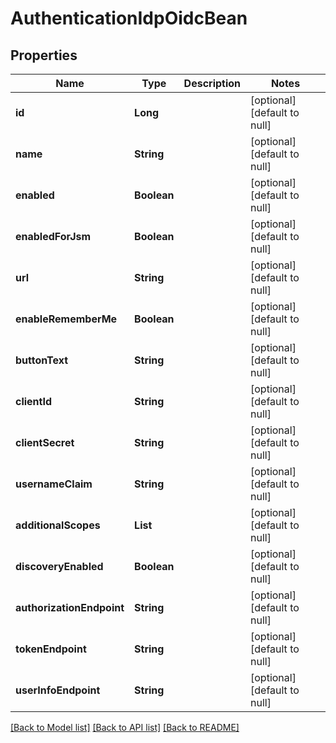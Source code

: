 # AuthenticationIdpOidcBean
## Properties

| Name | Type | Description | Notes |
|------------ | ------------- | ------------- | -------------|
| **id** | **Long** |  | [optional] [default to null] |
| **name** | **String** |  | [optional] [default to null] |
| **enabled** | **Boolean** |  | [optional] [default to null] |
| **enabledForJsm** | **Boolean** |  | [optional] [default to null] |
| **url** | **String** |  | [optional] [default to null] |
| **enableRememberMe** | **Boolean** |  | [optional] [default to null] |
| **buttonText** | **String** |  | [optional] [default to null] |
| **clientId** | **String** |  | [optional] [default to null] |
| **clientSecret** | **String** |  | [optional] [default to null] |
| **usernameClaim** | **String** |  | [optional] [default to null] |
| **additionalScopes** | **List** |  | [optional] [default to null] |
| **discoveryEnabled** | **Boolean** |  | [optional] [default to null] |
| **authorizationEndpoint** | **String** |  | [optional] [default to null] |
| **tokenEndpoint** | **String** |  | [optional] [default to null] |
| **userInfoEndpoint** | **String** |  | [optional] [default to null] |

[[Back to Model list]](../README.md#documentation-for-models) [[Back to API list]](../README.md#documentation-for-api-endpoints) [[Back to README]](../README.md)


